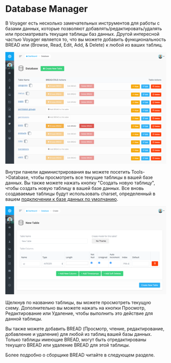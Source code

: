 # Database Manager

В Voyager есть несколько замечательных инструментов для работы с базами данных, которые позволяют добавлять/редактировать/удалять или просматривать текущие таблицы баз данных. Другой интересной частью Voyager является то, что вы можете добавить функциональность BREAD или \(Browse, Read, Edit, Add, & Delete\) к любой из ваших таблиц.

![](../.gitbook/assets/database-manager.png)

Внутри панели администрирования вы можете посетить Tools-&gt;Database, чтобы просмотреть все текущие таблицы в вашей базе данных. Вы также можете нажать кнопку "Создать новую таблицу", чтобы создать новую таблицу в вашей базе данных. Все вновь создаваемые таблицы будут использовать charset, определенный в вашем [подключении к базе данных по умолчанию](https://laravel.com/docs/database#configuration).

![](../.gitbook/assets/database_new_table.png)

Щелкнув по названию таблицы, вы можете просмотреть текущую схему. Дополнительно вы можете нажать на кнопки Просмотр, Редактирование или Удаление, чтобы выполнить это действие для данной таблицы.

Вы также можете добавить BREAD \(Просмотр, чтение, редактирование, добавление и удаление\) для любой из таблиц вашей базы данных. Только таблицы имеющие BREAD, могут быть отредактированы текущего BREAD или удаление BREAD для этой таблицы.

Более подробно о сборщике BREAD читайте в следующем разделе.

